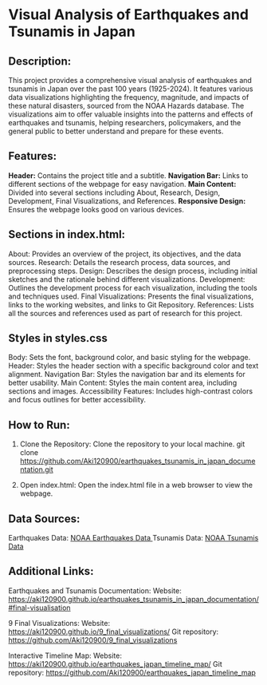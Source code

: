 # Visual Analysis of Earthquakes and Tsunamis in Japan

## Description:

This project provides a comprehensive visual analysis of earthquakes and tsunamis in Japan over the past 100 years (1925-2024). 
It features various data visualizations highlighting the frequency, magnitude, and impacts of these natural disasters, sourced from the NOAA Hazards database. 
The visualizations aim to offer valuable insights into the patterns and effects of earthquakes and tsunamis, helping researchers, policymakers, and the general public to better understand and prepare for these events.

## Features:

**Header:** Contains the project title and a subtitle.
**Navigation Bar:** Links to different sections of the webpage for easy navigation.
**Main Content:** Divided into several sections including About, Research, Design, Development, Final Visualizations, and References.
**Responsive Design:** Ensures the webpage looks good on various devices.


## Sections in index.html:

About: Provides an overview of the project, its objectives, and the data sources.
Research: Details the research process, data sources, and preprocessing steps.
Design: Describes the design process, including initial sketches and the rationale behind different visualizations.
Development: Outlines the development process for each visualization, including the tools and techniques used.
Final Visualizations: Presents the final visualizations, links to the working websites, and links to Git Repository.
References: Lists all the sources and references used as part of research for this project.


## Styles in styles.css
Body: Sets the font, background color, and basic styling for the webpage.
Header: Styles the header section with a specific background color and text alignment.
Navigation Bar: Styles the navigation bar and its elements for better usability.
Main Content: Styles the main content area, including sections and images.
Accessibility Features: Includes high-contrast colors and focus outlines for better accessibility.


## How to Run:

1. Clone the Repository: Clone the repository to your local machine.
git clone https://github.com/Aki120900/earthquakes_tsunamis_in_japan_documentation.git

2. Open index.html: Open the index.html file in a web browser to view the webpage.


## Data Sources: 
Earthquakes Data: [NOAA Earthquakes Data ](https://www.ngdc.noaa.gov/hazel/view/hazards/earthquake/search)
Tsunamis Data: [NOAA Tsunamis Data](https://www.ngdc.noaa.gov/hazel/view/hazards/tsunami/event-search)


## Additional Links: 
Earthquakes and Tsunamis Documentation:
Website: https://aki120900.github.io/earthquakes_tsunamis_in_japan_documentation/#final-visualisation

9 Final Visualizations: 
Website: https://aki120900.github.io/9_final_visualizations/ 
Git repository: https://github.com/Aki120900/9_final_visualizations

Interactive Timeline Map: 
Website: https://aki120900.github.io/earthquakes_japan_timeline_map/
Git repository: https://github.com/Aki120900/earthquakes_japan_timeline_map
